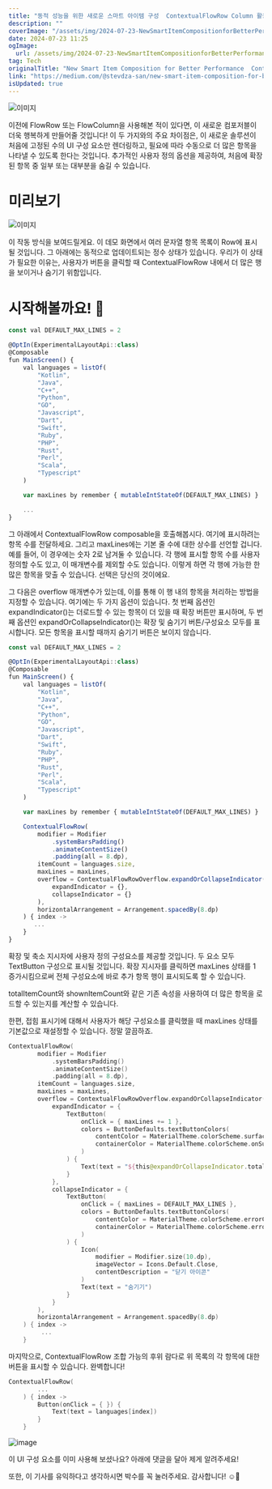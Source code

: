 ```yaml
---
title: "동적 성능을 위한 새로운 스마트 아이템 구성  ContextualFlowRow Column 활용 방법"
description: ""
coverImage: "/assets/img/2024-07-23-NewSmartItemCompositionforBetterPerformanceContextualFlowRowColumn_0.png"
date: 2024-07-23 11:25
ogImage:
  url: /assets/img/2024-07-23-NewSmartItemCompositionforBetterPerformanceContextualFlowRowColumn_0.png
tag: Tech
originalTitle: "New Smart Item Composition for Better Performance  ContextualFlowRow Column"
link: "https://medium.com/@stevdza-san/new-smart-item-composition-for-better-performance-contextualflowrow-column-390db2eb6bd5"
isUpdated: true
---
```


![이미지](/assets/img/2024-07-23-NewSmartItemCompositionforBetterPerformanceContextualFlowRowColumn_0.png)

이전에 FlowRow 또는 FlowColumn을 사용해본 적이 있다면, 이 새로운 컴포저블이 더욱 행복하게 만들어줄 것입니다! 이 두 가지와의 주요 차이점은, 이 새로운 솔루션이 처음에 고정된 수의 UI 구성 요소만 렌더링하고, 필요에 따라 수동으로 더 많은 항목을 나타낼 수 있도록 한다는 것입니다. 추가적인 사용자 정의 옵션을 제공하여, 처음에 확장된 항목 중 일부 또는 대부분을 숨길 수 있습니다.

# 미리보기

![이미지](https://miro.medium.com/v2/resize:fit:1400/1*oLPu0Z8XcJ_NpgIRqyBlxA.gif)

<!-- cozy-coder - 수평 -->

<ins class="adsbygoogle"
     style="display:block"
     data-ad-client="ca-pub-4877378276818686"
     data-ad-slot="1107185301"
     data-ad-format="auto"
     data-full-width-responsive="true"></ins>

<script>
     (adsbygoogle = window.adsbygoogle || []).push({});
</script>

이 작동 방식을 보여드릴게요. 이 데모 화면에서 여러 문자열 항목 목록이 Row에 표시될 것입니다. 그 아래에는 동적으로 업데이트되는 정수 상태가 있습니다. 우리가 이 상태가 필요한 이유는, 사용자가 버튼을 클릭할 때 ContextualFlowRow 내에서 더 많은 행을 보이거나 숨기기 위함입니다.

# 시작해볼까요! 🚀

```js
const val DEFAULT_MAX_LINES = 2

@OptIn(ExperimentalLayoutApi::class)
@Composable
fun MainScreen() {
    val languages = listOf(
        "Kotlin",
        "Java",
        "C++",
        "Python",
        "GO",
        "Javascript",
        "Dart",
        "Swift",
        "Ruby",
        "PHP",
        "Rust",
        "Perl",
        "Scala",
        "Typescript"
    )

    var maxLines by remember { mutableIntStateOf(DEFAULT_MAX_LINES) }

    ...
}
```

그 아래에서 ContextualFlowRow composable을 호출해봅시다. 여기에 표시하려는 항목 수를 전달하세요. 그리고 maxLines에는 기본 줄 수에 대한 상수를 선언할 겁니다. 예를 들어, 이 경우에는 숫자 2로 남겨둘 수 있습니다. 각 행에 표시할 항목 수를 사용자 정의할 수도 있고, 이 매개변수를 제외할 수도 있습니다. 이렇게 하면 각 행에 가능한 한 많은 항목을 맞출 수 있습니다. 선택은 당신의 것이에요.

<!-- cozy-coder - 수평 -->

<ins class="adsbygoogle"
     style="display:block"
     data-ad-client="ca-pub-4877378276818686"
     data-ad-slot="1107185301"
     data-ad-format="auto"
     data-full-width-responsive="true"></ins>

<script>
     (adsbygoogle = window.adsbygoogle || []).push({});
</script>

그 다음은 overflow 매개변수가 있는데, 이를 통해 이 행 내의 항목을 처리하는 방법을 지정할 수 있습니다. 여기에는 두 가지 옵션이 있습니다. 첫 번째 옵션인 expandIndicator()는 더로드할 수 있는 항목이 더 있을 때 확장 버튼만 표시하며, 두 번째 옵션인 expandOrCollapseIndicator()는 확장 및 숨기기 버튼/구성요소 모두를 표시합니다. 모든 항목을 표시할 때까지 숨기기 버튼은 보이지 않습니다.

```js
const val DEFAULT_MAX_LINES = 2

@OptIn(ExperimentalLayoutApi::class)
@Composable
fun MainScreen() {
    val languages = listOf(
        "Kotlin",
        "Java",
        "C++",
        "Python",
        "GO",
        "Javascript",
        "Dart",
        "Swift",
        "Ruby",
        "PHP",
        "Rust",
        "Perl",
        "Scala",
        "Typescript"
    )

    var maxLines by remember { mutableIntStateOf(DEFAULT_MAX_LINES) }

    ContextualFlowRow(
        modifier = Modifier
            .systemBarsPadding()
            .animateContentSize()
            .padding(all = 8.dp),
        itemCount = languages.size,
        maxLines = maxLines,
        overflow = ContextualFlowRowOverflow.expandOrCollapseIndicator(
            expandIndicator = {},
            collapseIndicator = {}
        ),
        horizontalArrangement = Arrangement.spacedBy(8.dp)
    ) { index ->
       ...
    }
}
```

확장 및 축소 지시자에 사용자 정의 구성요소를 제공할 것입니다. 두 요소 모두 TextButton 구성으로 표시될 것입니다. 확장 지시자를 클릭하면 maxLines 상태를 1 증가시킴으로써 전체 구성요소에 바로 추가 항목 행이 표시되도록 할 수 있습니다.

totalItemCount와 shownItemCount와 같은 기존 속성을 사용하여 더 많은 항목을 로드할 수 있는지를 계산할 수 있습니다.

<!-- cozy-coder - 수평 -->

<ins class="adsbygoogle"
     style="display:block"
     data-ad-client="ca-pub-4877378276818686"
     data-ad-slot="1107185301"
     data-ad-format="auto"
     data-full-width-responsive="true"></ins>

<script>
     (adsbygoogle = window.adsbygoogle || []).push({});
</script>

한편, 접힘 표시기에 대해서 사용자가 해당 구성요소를 클릭했을 때 maxLines 상태를 기본값으로 재설정할 수 있습니다. 정말 깔끔하죠.

```kotlin
ContextualFlowRow(
        modifier = Modifier
            .systemBarsPadding()
            .animateContentSize()
            .padding(all = 8.dp),
        itemCount = languages.size,
        maxLines = maxLines,
        overflow = ContextualFlowRowOverflow.expandOrCollapseIndicator(
            expandIndicator = {
                TextButton(
                    onClick = { maxLines += 1 },
                    colors = ButtonDefaults.textButtonColors(
                        contentColor = MaterialTheme.colorScheme.surfaceVariant,
                        containerColor = MaterialTheme.colorScheme.onSurface
                    )
                ) {
                    Text(text = "${this@expandOrCollapseIndicator.totalItemCount - this@expandOrCollapseIndicator.shownItemCount}+ 더 보기")
                }
            },
            collapseIndicator = {
                TextButton(
                    onClick = { maxLines = DEFAULT_MAX_LINES },
                    colors = ButtonDefaults.textButtonColors(
                        contentColor = MaterialTheme.colorScheme.errorContainer,
                        containerColor = MaterialTheme.colorScheme.error
                    )
                ) {
                    Icon(
                        modifier = Modifier.size(10.dp),
                        imageVector = Icons.Default.Close,
                        contentDescription = "닫기 아이콘"
                    )
                    Text(text = "숨기기")
                }
            }
        ),
        horizontalArrangement = Arrangement.spacedBy(8.dp)
    ) { index ->
         ...
    }
```

마지막으로, ContextualFlowRow 조합 가능의 후위 람다로 위 목록의 각 항목에 대한 버튼을 표시할 수 있습니다. 완벽합니다!

```kotlin
ContextualFlowRow(
        ...
    ) { index ->
        Button(onClick = { }) {
            Text(text = languages[index])
        }
    }
```

<!-- cozy-coder - 수평 -->

<ins class="adsbygoogle"
     style="display:block"
     data-ad-client="ca-pub-4877378276818686"
     data-ad-slot="1107185301"
     data-ad-format="auto"
     data-full-width-responsive="true"></ins>

<script>
     (adsbygoogle = window.adsbygoogle || []).push({});
</script>

![image](/assets/img/2024-07-23-NewSmartItemCompositionforBetterPerformanceContextualFlowRowColumn_1.png)

이 UI 구성 요소를 이미 사용해 보셨나요? 아래에 댓글을 달아 제게 알려주세요!

또한, 이 기사를 유익하다고 생각하시면 박수를 꼭 눌러주세요.
감사합니다! ☺️💚
